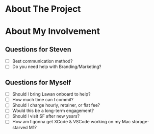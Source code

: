 # About The Project

# About My Involvement

## Questions for Steven

- [ ] Best communication method?
- [ ] Do you need help with Branding/Marketing?

## Questions for Myself

- [ ] Should I bring Lawan onboard to help?
- [ ] How much time can I commit?
- [ ] Should I charge hourly, retainer, or flat fee?
- [ ] Would this be a long-term engagement?
- [ ] Should I visit SF after new years?
- [ ] How am I gonna get XCode & VSCode working on my Mac storage-starved M1?
